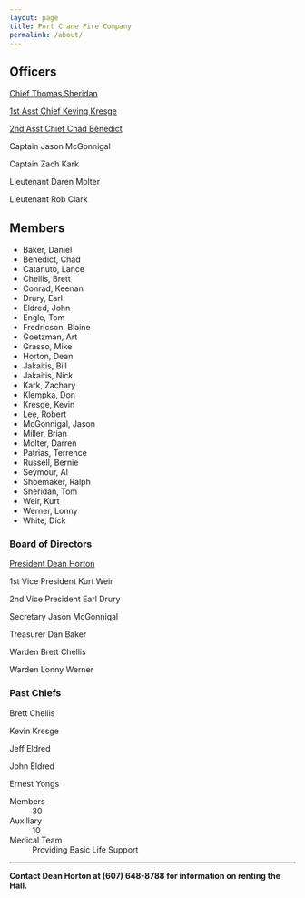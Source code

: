 ```yaml
---
layout: page
title: Port Crane Fire Company
permalink: /about/
---
```


## Officers
[Chief Thomas Sheridan](mailto:chief@portcranefire.com)

[1st Asst Chief Keving Kresge](mailto:chief37a@portcranefire.com)

[2nd Asst Chief Chad Benedict](mailto:chief37b@portcranefire.com)

Captain Jason McGonnigal

Captain Zach Kark

Lieutenant Daren Molter

Lieutenant Rob Clark

## Members
<ul class="list-inline">
	<li>Baker, Daniel</li>
	<li>Benedict, Chad</li>
	<li>Catanuto, Lance</li>
	<li>Chellis, Brett</li>
	<li>Conrad, Keenan</li>
	<li>Drury, Earl</li>
	<li>Eldred, John</li>
	<li>Engle, Tom</li>
	<li>Fredricson, Blaine</li>
	<li>Goetzman, Art</li>
	<li>Grasso, Mike</li>
	<li>Horton, Dean</li>
	<li>Jakaitis, Bill</li>
	<li>Jakaitis, Nick</li>
	<li>Kark, Zachary</li>
	<li>Klempka, Don</li>
	<li>Kresge, Kevin</li>
	<li>Lee, Robert</li>
	<li>McGonnigal, Jason</li>
	<li>Miller, Brian</li>
	<li>Molter, Darren</li>
	<li>Patrias, Terrence</li>
	<li>Russell, Bernie</li>
	<li>Seymour, Al</li>
	<li>Shoemaker, Ralph</li>
	<li>Sheridan, Tom</li>
	<li>Weir, Kurt</li>
	<li>Werner, Lonny</li>
	<li>White, Dick</li>
</ul>

### Board of Directors
[President Dean Horton](mailto:EMS37@portcranefire.com)

1st Vice President Kurt Weir

2nd Vice President Earl Drury

Secretary Jason McGonnigal

Treasurer Dan Baker

Warden Brett Chellis

Warden Lonny Werner

### Past Chiefs
Brett Chellis

Kevin Kresge

Jeff Eldred

John Eldred

Ernest Yongs

<dl class="dl-horizontal">
	<dt>Members</dt>
	<dd>30</dd>
	<dt>Auxillary</dt>
	<dd>10</dd>
	<dt>Medical Team</dt>
	<dd>Providing Basic Life Support</dd>
</dl>

<hr>
<strong>Contact Dean Horton at (607) 648-8788 for information on renting the Hall.</strong>
